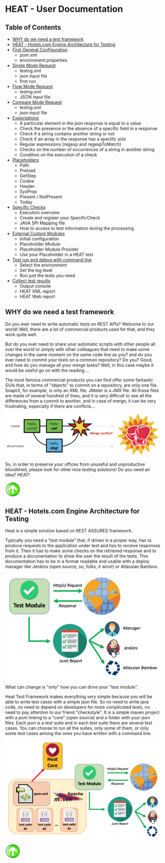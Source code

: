 # HEAT - User Documentation

<a name="table-of-contents"></a>
## Table of Contents
* [WHY do we need a test framework](#why)
* [HEAT - Hotels.com Engine Architecture for Testing](#heat)
* [First General Configuration](doc/readme_firstConf.md)
    * pom.xml
    * environment.properties
* [Single Mode Request](doc/readme_singleMode.md)
    * testng.xml
    * json input file
    * first run
* [Flow Mode Request](doc/readme_flow.md)
  * testng.xml
  * JSON input file
* [Compare Mode Request](doc/readme_compare.md)
  * testng.xml
  * json input file
* [Expectations](doc/readme_expectations.md)
  * A particular element in the json response is equal to a value
  * Check the presence or the absence of a specific field in a response
  * Check if a string contains another string or not
  * Check if an array in the response has a specific size
  * Regular expressions (regexp and regexpToMatch)
  * Checks on the number of occurrences of a string in another string
  * Condition on the execution of a check
* [Placeholders](doc/readme_placeholders.md)
  * Path
  * Preload
  * GetStep
  * Cookie
  * Header
  * SysProp
  * Present / NotPresent
  * Today
* [Specific Checks](doc/readme_specificchecks.md)
  * Execution overview
  * Create and register your SpecificCheck
  * JAVA SPI Mapping file
  * How to access to test information during the processing
* [External Custom Modules](doc/readme_extmodule.md)
  * Initial configuration
  * Placeholder Module
  * Placeholder Module Provider
  * Use your Placeholder in a HEAT test
* [Test run and debug with command line](doc/readme_commandLine.md)
  * Select the environment
  * Set the log level
  * Run just the tests you need
* [Collect test results](doc/readme_results.md)
	* Output console
	* HEAT XML report
	* HEAT Web report 

<a name="why"></a>
## WHY do we need a test framework 
Do you ever need to write automatic tests on REST APIs? Welcome to our world! Well, there are a lot of commercial products used for that, and they work quite well.

But do you ever need to share your automatic scripts with other people all over the world or simply with other colleagues that need to make some changes in the same moment on the same code line as you? and do you ever need to commit your tests on a common repository? Do you? Good, and how do you manage all your merge tasks? Well, in this case maybe it would be useful go on with the reading....

The most famous commercial products you can find offer some fantastic GUIs that, in terms of "objects" to commit on a repository, are only one file. SoapUI, for example, is only an XML file. JMeter is a JMX file. All those files are made of several hundred of lines, and it is very difficult to see all the differences from a commit to another, and in case of merge, it can be very frustrating, especially if there are conflicts...

![merge conflicts](./doc/img/conflicts.png)

So, in order to preserve your offices from unuseful and unproductive bloodshed, please look for other nice testing solutions! Do you need an idea? HEAT!

[![Back to TOC][upArrow]](#table-of-contents)

<a name="heat"></a>
## HEAT - Hotels.com Engine Architecture for Testing 
Heat is a simple solution based on REST ASSURED framework.

Typically you need a "test module" that, if driven in a proper way, has to produce requests to the application under test and has to receive responses from it. Then it has to make some checks on the retrieved response and to produce a documentation to show the user the result of the tests. This documentation has to be in a format readable and usable with a deploy manager like Jenkins (open source, so, folks, it wins!) or Atlassian Bamboo.

![heat base architecture](./doc/img/baseArchitecture.png)

What can change is "only" how you can drive your "test module".

Heat Test Framework makes everything very simple because you will be able to write test cases with a simple json file. So no need to write java code, no need to depend on developers for more complicated tests, no need to pay attention to our friend "checkstyle". It is a simple maven project with a pom linking to a "core" (open source) and a folder with your json files. Each json is a test suite and in each test suite there are several test cases. You can choose to run all the suites, only some of them, or only some test cases among the ones you have written with a command line.

![heat detailed architecture](./doc/img/detailedArchitecture.png)

[![Back to TOC][upArrow]](#table-of-contents)





[upArrow]: doc/img/UpArrow.png
